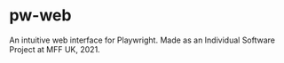 # pw-web
An intuitive web interface for Playwright. Made as an Individual Software Project at MFF UK, 2021.
